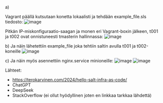 a)

Vagrant päällä kutsutaan konetta lokaalisti ja tehdään example_file.sls tiedosto:
![image](https://github.com/user-attachments/assets/455972ef-7cff-45c3-a360-060b73bad3b0)

Pitkän IP-miskonfiguraatio-saagan ja monen eri Vagrant-boxin jälkeen, t001 ja t002 ovat onnistuneesti tmasterin hallinnassa:
![image](https://github.com/user-attachments/assets/15f7c3c5-abbe-4688-9126-4b18468c59df)

b)
Ja näin lähetettiin example_file joka tehtiin saltin avulla t001 ja t002-koneille
![image](https://github.com/user-attachments/assets/b825ad93-d243-4f6f-938e-3a82880264ee)

c)
Ja näin myös asennettiin nginx.service minioneille:
![image](https://github.com/user-attachments/assets/1bc4b167-92a6-423d-b5e0-d80e396b215c)
![image](https://github.com/user-attachments/assets/4e27aa91-3ee3-4fad-b956-f84c4902cb01)


Lähteet:
- https://terokarvinen.com/2024/hello-salt-infra-as-code/
- ChatGPT
- DeepSeek
- StackOverflow (ei ollut hyödyllinen joten en linkkaa tarkkaa lähdettä)
